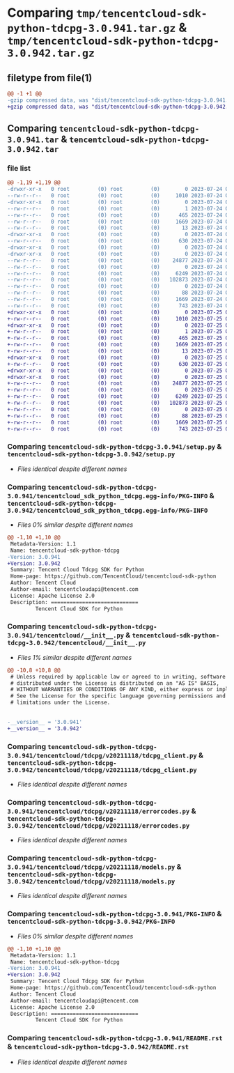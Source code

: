 # Comparing `tmp/tencentcloud-sdk-python-tdcpg-3.0.941.tar.gz` & `tmp/tencentcloud-sdk-python-tdcpg-3.0.942.tar.gz`

## filetype from file(1)

```diff
@@ -1 +1 @@
-gzip compressed data, was "dist/tencentcloud-sdk-python-tdcpg-3.0.941.tar", last modified: Mon Jul 24 00:45:16 2023, max compression
+gzip compressed data, was "dist/tencentcloud-sdk-python-tdcpg-3.0.942.tar", last modified: Tue Jul 25 04:26:41 2023, max compression
```

## Comparing `tencentcloud-sdk-python-tdcpg-3.0.941.tar` & `tencentcloud-sdk-python-tdcpg-3.0.942.tar`

### file list

```diff
@@ -1,19 +1,19 @@
-drwxr-xr-x   0 root         (0) root         (0)        0 2023-07-24 00:45:16.000000 tencentcloud-sdk-python-tdcpg-3.0.941/
--rw-r--r--   0 root         (0) root         (0)     1010 2023-07-24 00:45:16.000000 tencentcloud-sdk-python-tdcpg-3.0.941/setup.py
-drwxr-xr-x   0 root         (0) root         (0)        0 2023-07-24 00:45:16.000000 tencentcloud-sdk-python-tdcpg-3.0.941/tencentcloud_sdk_python_tdcpg.egg-info/
--rw-r--r--   0 root         (0) root         (0)        1 2023-07-24 00:45:16.000000 tencentcloud-sdk-python-tdcpg-3.0.941/tencentcloud_sdk_python_tdcpg.egg-info/dependency_links.txt
--rw-r--r--   0 root         (0) root         (0)      465 2023-07-24 00:45:16.000000 tencentcloud-sdk-python-tdcpg-3.0.941/tencentcloud_sdk_python_tdcpg.egg-info/SOURCES.txt
--rw-r--r--   0 root         (0) root         (0)     1669 2023-07-24 00:45:16.000000 tencentcloud-sdk-python-tdcpg-3.0.941/tencentcloud_sdk_python_tdcpg.egg-info/PKG-INFO
--rw-r--r--   0 root         (0) root         (0)       13 2023-07-24 00:45:16.000000 tencentcloud-sdk-python-tdcpg-3.0.941/tencentcloud_sdk_python_tdcpg.egg-info/top_level.txt
-drwxr-xr-x   0 root         (0) root         (0)        0 2023-07-24 00:45:16.000000 tencentcloud-sdk-python-tdcpg-3.0.941/tencentcloud/
--rw-r--r--   0 root         (0) root         (0)      630 2023-07-24 00:45:16.000000 tencentcloud-sdk-python-tdcpg-3.0.941/tencentcloud/__init__.py
-drwxr-xr-x   0 root         (0) root         (0)        0 2023-07-24 00:45:16.000000 tencentcloud-sdk-python-tdcpg-3.0.941/tencentcloud/tdcpg/
-drwxr-xr-x   0 root         (0) root         (0)        0 2023-07-24 00:45:16.000000 tencentcloud-sdk-python-tdcpg-3.0.941/tencentcloud/tdcpg/v20211118/
--rw-r--r--   0 root         (0) root         (0)    24877 2023-07-24 00:45:16.000000 tencentcloud-sdk-python-tdcpg-3.0.941/tencentcloud/tdcpg/v20211118/tdcpg_client.py
--rw-r--r--   0 root         (0) root         (0)        0 2023-07-24 00:45:16.000000 tencentcloud-sdk-python-tdcpg-3.0.941/tencentcloud/tdcpg/v20211118/__init__.py
--rw-r--r--   0 root         (0) root         (0)     6249 2023-07-24 00:45:16.000000 tencentcloud-sdk-python-tdcpg-3.0.941/tencentcloud/tdcpg/v20211118/errorcodes.py
--rw-r--r--   0 root         (0) root         (0)   102873 2023-07-24 00:45:16.000000 tencentcloud-sdk-python-tdcpg-3.0.941/tencentcloud/tdcpg/v20211118/models.py
--rw-r--r--   0 root         (0) root         (0)        0 2023-07-24 00:45:16.000000 tencentcloud-sdk-python-tdcpg-3.0.941/tencentcloud/tdcpg/__init__.py
--rw-r--r--   0 root         (0) root         (0)       88 2023-07-24 00:45:16.000000 tencentcloud-sdk-python-tdcpg-3.0.941/setup.cfg
--rw-r--r--   0 root         (0) root         (0)     1669 2023-07-24 00:45:16.000000 tencentcloud-sdk-python-tdcpg-3.0.941/PKG-INFO
--rw-r--r--   0 root         (0) root         (0)      743 2023-07-24 00:45:16.000000 tencentcloud-sdk-python-tdcpg-3.0.941/README.rst
+drwxr-xr-x   0 root         (0) root         (0)        0 2023-07-25 04:26:41.000000 tencentcloud-sdk-python-tdcpg-3.0.942/
+-rw-r--r--   0 root         (0) root         (0)     1010 2023-07-25 04:26:41.000000 tencentcloud-sdk-python-tdcpg-3.0.942/setup.py
+drwxr-xr-x   0 root         (0) root         (0)        0 2023-07-25 04:26:41.000000 tencentcloud-sdk-python-tdcpg-3.0.942/tencentcloud_sdk_python_tdcpg.egg-info/
+-rw-r--r--   0 root         (0) root         (0)        1 2023-07-25 04:26:41.000000 tencentcloud-sdk-python-tdcpg-3.0.942/tencentcloud_sdk_python_tdcpg.egg-info/dependency_links.txt
+-rw-r--r--   0 root         (0) root         (0)      465 2023-07-25 04:26:41.000000 tencentcloud-sdk-python-tdcpg-3.0.942/tencentcloud_sdk_python_tdcpg.egg-info/SOURCES.txt
+-rw-r--r--   0 root         (0) root         (0)     1669 2023-07-25 04:26:41.000000 tencentcloud-sdk-python-tdcpg-3.0.942/tencentcloud_sdk_python_tdcpg.egg-info/PKG-INFO
+-rw-r--r--   0 root         (0) root         (0)       13 2023-07-25 04:26:41.000000 tencentcloud-sdk-python-tdcpg-3.0.942/tencentcloud_sdk_python_tdcpg.egg-info/top_level.txt
+drwxr-xr-x   0 root         (0) root         (0)        0 2023-07-25 04:26:41.000000 tencentcloud-sdk-python-tdcpg-3.0.942/tencentcloud/
+-rw-r--r--   0 root         (0) root         (0)      630 2023-07-25 04:26:41.000000 tencentcloud-sdk-python-tdcpg-3.0.942/tencentcloud/__init__.py
+drwxr-xr-x   0 root         (0) root         (0)        0 2023-07-25 04:26:41.000000 tencentcloud-sdk-python-tdcpg-3.0.942/tencentcloud/tdcpg/
+drwxr-xr-x   0 root         (0) root         (0)        0 2023-07-25 04:26:41.000000 tencentcloud-sdk-python-tdcpg-3.0.942/tencentcloud/tdcpg/v20211118/
+-rw-r--r--   0 root         (0) root         (0)    24877 2023-07-25 04:26:41.000000 tencentcloud-sdk-python-tdcpg-3.0.942/tencentcloud/tdcpg/v20211118/tdcpg_client.py
+-rw-r--r--   0 root         (0) root         (0)        0 2023-07-25 04:26:41.000000 tencentcloud-sdk-python-tdcpg-3.0.942/tencentcloud/tdcpg/v20211118/__init__.py
+-rw-r--r--   0 root         (0) root         (0)     6249 2023-07-25 04:26:41.000000 tencentcloud-sdk-python-tdcpg-3.0.942/tencentcloud/tdcpg/v20211118/errorcodes.py
+-rw-r--r--   0 root         (0) root         (0)   102873 2023-07-25 04:26:41.000000 tencentcloud-sdk-python-tdcpg-3.0.942/tencentcloud/tdcpg/v20211118/models.py
+-rw-r--r--   0 root         (0) root         (0)        0 2023-07-25 04:26:41.000000 tencentcloud-sdk-python-tdcpg-3.0.942/tencentcloud/tdcpg/__init__.py
+-rw-r--r--   0 root         (0) root         (0)       88 2023-07-25 04:26:41.000000 tencentcloud-sdk-python-tdcpg-3.0.942/setup.cfg
+-rw-r--r--   0 root         (0) root         (0)     1669 2023-07-25 04:26:41.000000 tencentcloud-sdk-python-tdcpg-3.0.942/PKG-INFO
+-rw-r--r--   0 root         (0) root         (0)      743 2023-07-25 04:26:41.000000 tencentcloud-sdk-python-tdcpg-3.0.942/README.rst
```

### Comparing `tencentcloud-sdk-python-tdcpg-3.0.941/setup.py` & `tencentcloud-sdk-python-tdcpg-3.0.942/setup.py`

 * *Files identical despite different names*

### Comparing `tencentcloud-sdk-python-tdcpg-3.0.941/tencentcloud_sdk_python_tdcpg.egg-info/PKG-INFO` & `tencentcloud-sdk-python-tdcpg-3.0.942/tencentcloud_sdk_python_tdcpg.egg-info/PKG-INFO`

 * *Files 0% similar despite different names*

```diff
@@ -1,10 +1,10 @@
 Metadata-Version: 1.1
 Name: tencentcloud-sdk-python-tdcpg
-Version: 3.0.941
+Version: 3.0.942
 Summary: Tencent Cloud Tdcpg SDK for Python
 Home-page: https://github.com/TencentCloud/tencentcloud-sdk-python
 Author: Tencent Cloud
 Author-email: tencentcloudapi@tencent.com
 License: Apache License 2.0
 Description: ============================
         Tencent Cloud SDK for Python
```

### Comparing `tencentcloud-sdk-python-tdcpg-3.0.941/tencentcloud/__init__.py` & `tencentcloud-sdk-python-tdcpg-3.0.942/tencentcloud/__init__.py`

 * *Files 1% similar despite different names*

```diff
@@ -10,8 +10,8 @@
 # Unless required by applicable law or agreed to in writing, software
 # distributed under the License is distributed on an "AS IS" BASIS,
 # WITHOUT WARRANTIES OR CONDITIONS OF ANY KIND, either express or implied.
 # See the License for the specific language governing permissions and
 # limitations under the License.
 
 
-__version__ = '3.0.941'
+__version__ = '3.0.942'
```

### Comparing `tencentcloud-sdk-python-tdcpg-3.0.941/tencentcloud/tdcpg/v20211118/tdcpg_client.py` & `tencentcloud-sdk-python-tdcpg-3.0.942/tencentcloud/tdcpg/v20211118/tdcpg_client.py`

 * *Files identical despite different names*

### Comparing `tencentcloud-sdk-python-tdcpg-3.0.941/tencentcloud/tdcpg/v20211118/errorcodes.py` & `tencentcloud-sdk-python-tdcpg-3.0.942/tencentcloud/tdcpg/v20211118/errorcodes.py`

 * *Files identical despite different names*

### Comparing `tencentcloud-sdk-python-tdcpg-3.0.941/tencentcloud/tdcpg/v20211118/models.py` & `tencentcloud-sdk-python-tdcpg-3.0.942/tencentcloud/tdcpg/v20211118/models.py`

 * *Files identical despite different names*

### Comparing `tencentcloud-sdk-python-tdcpg-3.0.941/PKG-INFO` & `tencentcloud-sdk-python-tdcpg-3.0.942/PKG-INFO`

 * *Files 0% similar despite different names*

```diff
@@ -1,10 +1,10 @@
 Metadata-Version: 1.1
 Name: tencentcloud-sdk-python-tdcpg
-Version: 3.0.941
+Version: 3.0.942
 Summary: Tencent Cloud Tdcpg SDK for Python
 Home-page: https://github.com/TencentCloud/tencentcloud-sdk-python
 Author: Tencent Cloud
 Author-email: tencentcloudapi@tencent.com
 License: Apache License 2.0
 Description: ============================
         Tencent Cloud SDK for Python
```

### Comparing `tencentcloud-sdk-python-tdcpg-3.0.941/README.rst` & `tencentcloud-sdk-python-tdcpg-3.0.942/README.rst`

 * *Files identical despite different names*

